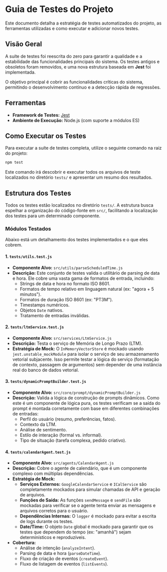 # Guia de Testes do Projeto

Este documento detalha a estratégia de testes automatizados do projeto, as ferramentas utilizadas e como executar e adicionar novos testes.

## Visão Geral

A suíte de testes foi reescrita do zero para garantir a qualidade e a estabilidade das funcionalidades principais do sistema. Os testes antigos e obsoletos foram removidos, e uma nova estrutura baseada em **Jest** foi implementada.

O objetivo principal é cobrir as funcionalidades críticas do sistema, permitindo o desenvolvimento contínuo e a detecção rápida de regressões.

## Ferramentas

- **Framework de Testes:** [Jest](https://jestjs.io/)
- **Ambiente de Execução:** Node.js (com suporte a módulos ES)

## Como Executar os Testes

Para executar a suíte de testes completa, utilize o seguinte comando na raiz do projeto:

```bash
npm test
```

Este comando irá descobrir e executar todos os arquivos de teste localizados no diretório `tests/` e apresentar um resumo dos resultados.

## Estrutura dos Testes

Todos os testes estão localizados no diretório `tests/`. A estrutura busca espelhar a organização do código-fonte em `src/`, facilitando a localização dos testes para um determinado componente.

### Módulos Testados

Abaixo está um detalhamento dos testes implementados e o que eles cobrem.

#### 1. `tests/utils.test.js`

- **Componente Alvo:** `src/utils/parseScheduledTime.js`
- **Descrição:** Este conjunto de testes valida o utilitário de parsing de data e hora. Ele cobre uma vasta gama de formatos de entrada, incluindo:
  - Strings de data e hora no formato ISO 8601.
  - Formatos de tempo relativo em linguagem natural (ex: "agora + 5 minutos").
  - Formatos de duração ISO 8601 (ex: "PT3M").
  - Timestamps numéricos.
  - Objetos `Date` nativos.
  - Tratamento de entradas inválidas.

#### 2. `tests/ltmService.test.js`

- **Componente Alvo:** `src/services/LtmService.js`
- **Descrição:** Testa o serviço de Memória de Longo Prazo (LTM).
- **Estratégia de Mock:** O `InMemoryVectorStore` é mockado usando `jest.unstable_mockModule` para isolar o serviço de seu armazenamento vetorial subjacente. Isso permite testar a lógica do serviço (formatação de contexto, passagem de argumentos) sem depender de uma instância real do banco de dados vetorial.

#### 3. `tests/dynamicPromptBuilder.test.js`

- **Componente Alvo:** `src/core/prompt/dynamicPromptBuilder.js`
- **Descrição:** Valida a lógica de construção de prompts dinâmicos. Como este é um componente de lógica pura, os testes verificam se a saída do prompt é montada corretamente com base em diferentes combinações de entradas:
  - Perfil do usuário (resumo, preferências, fatos).
  - Contexto da LTM.
  - Análise de sentimento.
  - Estilo de interação (formal vs. informal).
  - Tipo de situação (tarefa complexa, pedido criativo).

#### 4. `tests/calendarAgent.test.js`

- **Componente Alvo:** `src/agents/CalendarAgent.js`
- **Descrição:** Cobre o agente de calendário, que é um componente complexo com múltiplas dependências.
- **Estratégia de Mock:**
  - **Serviços Externos:** `GoogleCalendarService` e `ICalService` são completamente mockados para simular chamadas de API e geração de arquivos.
  - **Funções de Saída:** As funções `sendMessage` e `sendFile` são mockadas para verificar se o agente tenta enviar as mensagens e arquivos corretos para o usuário.
  - **Dependências Internas:** O `logger` é mockado para evitar a escrita de logs durante os testes.
  - **Date/Time:** O objeto `Date` global é mockado para garantir que os testes que dependem do tempo (ex: "amanhã") sejam determinísticos e reproduzíveis.
- **Cobertura:**
  - Análise de intenção (`analyzeIntent`).
  - Parsing de data e hora (`parseDateTime`).
  - Fluxo de criação de eventos (`createEvent`).
  - Fluxo de listagem de eventos (`listEvents`).
